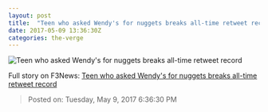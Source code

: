 ```yaml
---
layout: post
title:  "Teen who asked Wendy's for nuggets breaks all-time retweet record"
date: 2017-05-09 13:36:30Z
categories: the-verge
---
```


![Teen who asked Wendy's for nuggets breaks all-time retweet record](https://cdn0.vox-cdn.com/thumbor/eGx4wAIiLzJAomoqhc3hYeKFAi0=/0x27:720x432/1600x900/cdn0.vox-cdn.com/uploads/chorus_image/image/54690169/wendys_twitter_nuggets.0.jpg)




Full story on F3News: [Teen who asked Wendy's for nuggets breaks all-time retweet record](http://www.f3nws.com/n/FtsQF)

> Posted on: Tuesday, May 9, 2017 6:36:30 PM
